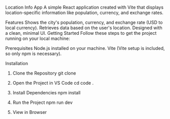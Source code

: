 Location Info App
A simple React application created with Vite that displays location-specific information like population, currency, and exchange rates.

Features
Shows the city's population, currency, and exchange rate (USD to local currency).
Retrieves data based on the user's location.
Designed with a clean, minimal UI.
Getting Started
Follow these steps to get the project running on your local machine:

Prerequisites
Node.js installed on your machine.
Vite (Vite setup is included, so only npm is necessary).

Installation
1. Clone the Repository
git clone <repository-url>

2. Open the Project in VS Code
cd <project-folder>
code .

3. Install Dependencies
npm install

4. Run the Project
npm run dev

5. View in Browser
